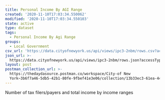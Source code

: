 ```yaml
---
title: Personal Income By AGI Range
created: '2020-11-10T17:03:34.550062'
modified: '2020-11-10T17:03:34.550103'
state: active
type: dataset
tags:
  - Personal Income By Agi Range
groups:
  - Local Government
csv_url: 'https://data.cityofnewyork.us/api/views/ipc3-2nbm/rows.csv?accessType=DOWNLOAD'
json_url: >-
  https://data.cityofnewyork.us/api/views/ipc3-2nbm/rows.json?accessType=DOWNLOAD
layout: post
postman_collection_url: >-
  https://thedaydasource.postman.co/workspace/City-of New
  York~3b6f7a46-5db5-42b1-80fe-9fbef41e3e06/collection/13b33ec3-61ea-4407-9b6c-36a0400d2e60
---
```

Number of tax filers/payers and total income by income ranges
